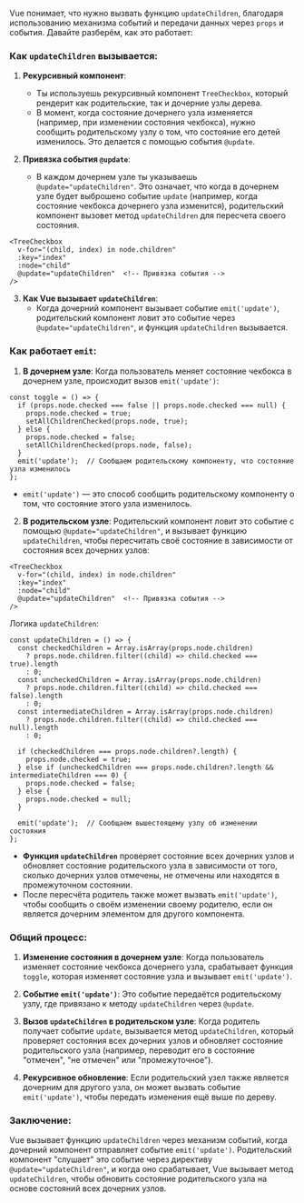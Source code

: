 Vue понимает, что нужно вызвать функцию `updateChildren`, благодаря использованию механизма событий и передачи данных через `props` и события. Давайте разберём, как это работает:

### Как `updateChildren` вызывается:

1. **Рекурсивный компонент**:
    
    - Ты используешь рекурсивный компонент `TreeCheckbox`, который рендерит как родительские, так и дочерние узлы дерева.
    - В момент, когда состояние дочернего узла изменяется (например, при изменении состояния чекбокса), нужно сообщить родительскому узлу о том, что состояние его детей изменилось. Это делается с помощью события `@update`.
2. **Привязка события `@update`**:
    
    - В каждом дочернем узле ты указываешь `@update="updateChildren"`. Это означает, что когда в дочернем узле будет выброшено событие `update` (например, когда состояние чекбокса дочернего узла изменится), родительский компонент вызовет метод `updateChildren` для пересчета своего состояния.

```TS
<TreeCheckbox
  v-for="(child, index) in node.children"
  :key="index"
  :node="child"
  @update="updateChildren"  <!-- Привязка события -->
/>
```

3. **Как Vue вызывает `updateChildren`**:
    - Когда дочерний компонент вызывает событие `emit('update')`, родительский компонент ловит это событие через `@update="updateChildren"`, и функция `updateChildren` вызывается.

### Как работает `emit`:

1. **В дочернем узле**: Когда пользователь меняет состояние чекбокса в дочернем узле, происходит вызов `emit('update')`:

```TS
const toggle = () => {
  if (props.node.checked === false || props.node.checked === null) {
    props.node.checked = true;
    setAllChildrenChecked(props.node, true);
  } else {
    props.node.checked = false;
    setAllChildrenChecked(props.node, false);
  }
  emit('update');  // Сообщаем родительскому компоненту, что состояние узла изменилось
};
```
- `emit('update')` — это способ сообщить родительскому компоненту о том, что состояние этого узла изменилось.

2. **В родительском узле**: Родительский компонент ловит это событие с помощью `@update="updateChildren"`, и вызывает функцию `updateChildren`, чтобы пересчитать своё состояние в зависимости от состояния всех дочерних узлов:

```TS
<TreeCheckbox
  v-for="(child, index) in node.children"
  :key="index"
  :node="child"
  @update="updateChildren"  <!-- Привязка события -->
/>
```

Логика `updateChildren`:

```TS
const updateChildren = () => {
  const checkedChildren = Array.isArray(props.node.children)
    ? props.node.children.filter((child) => child.checked === true).length
    : 0;
  const uncheckedChildren = Array.isArray(props.node.children)
    ? props.node.children.filter((child) => child.checked === false).length
    : 0;
  const intermediateChildren = Array.isArray(props.node.children)
    ? props.node.children.filter((child) => child.checked === null).length
    : 0;

  if (checkedChildren === props.node.children?.length) {
    props.node.checked = true;
  } else if (uncheckedChildren === props.node.children?.length && intermediateChildren === 0) {
    props.node.checked = false;
  } else {
    props.node.checked = null;
  }

  emit('update');  // Сообщаем вышестоящему узлу об изменении состояния
};
```

- **Функция `updateChildren`** проверяет состояние всех дочерних узлов и обновляет состояние родительского узла в зависимости от того, сколько дочерних узлов отмечены, не отмечены или находятся в промежуточном состоянии.
- После пересчёта родитель также может вызвать `emit('update')`, чтобы сообщить о своём изменении своему родителю, если он является дочерним элементом для другого компонента.

### Общий процесс:

1. **Изменение состояния в дочернем узле**: Когда пользователь изменяет состояние чекбокса дочернего узла, срабатывает функция `toggle`, которая изменяет состояние узла и вызывает `emit('update')`.
    
2. **Событие `emit('update')`**: Это событие передаётся родительскому узлу, где привязано к методу `updateChildren` через `@update`.
    
3. **Вызов `updateChildren` в родительском узле**: Когда родитель получает событие `update`, вызывается метод `updateChildren`, который проверяет состояния всех дочерних узлов и обновляет состояние родительского узла (например, переводит его в состояние "отмечен", "не отмечен" или "промежуточное").
    
4. **Рекурсивное обновление**: Если родительский узел также является дочерним для другого узла, он может вызвать событие `emit('update')`, чтобы передать изменения ещё выше по дереву.
    

### Заключение:

Vue вызывает функцию `updateChildren` через механизм событий, когда дочерний компонент отправляет событие `emit('update')`. Родительский компонент "слушает" это событие через директиву `@update="updateChildren"`, и когда оно срабатывает, Vue вызывает метод `updateChildren`, чтобы обновить состояние родительского узла на основе состояний всех дочерних узлов.